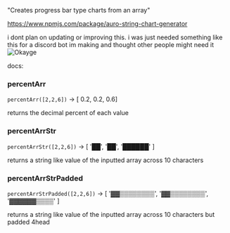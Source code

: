 "Creates progress bar type charts from an array"

https://www.npmjs.com/package/auro-string-chart-generator

i dont plan on updating or improving this. i was just needed something like this for a discord bot im making and thought other people might need it ![Okayge](https://cdn.frankerfacez.com/emote/410314/1)

docs:

### percentArr

`percentArr([2,2,6])` -> [ 0.2, 0.2, 0.6]

returns the decimal percent of each value

### percentArrStr

`percentArrStr([2,2,6])` -> [ '██', '██', '██████' ]

returns a string like value of the inputted array across 10 characters

### percentArrStrPadded

`percentArrStrPadded([2,2,6])` -> [ '▓▓▒▒▒▒▒▒▒▒', '▓▓▒▒▒▒▒▒▒▒', '▓▓▓▓▓▓▒▒▒▒' ]

returns a string like value of the inputted array across 10 characters but padded 4head
